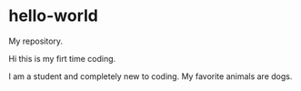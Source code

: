 # hello-world
My repository. 

Hi this is my firt time coding. 

I am a student and completely new to coding. 
My favorite animals are dogs.
